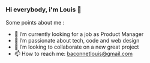 ### Hi everybody, i'm Louis 👋

Some points about me :

- 🔭 I’m currently looking for a job as Product Manager 
- 🌱 I’m passionate about tech, code and web design
- 👯 I’m looking to collaborate on a new great project
- 📫 How to reach me: baconnetlouis@gmail.com


